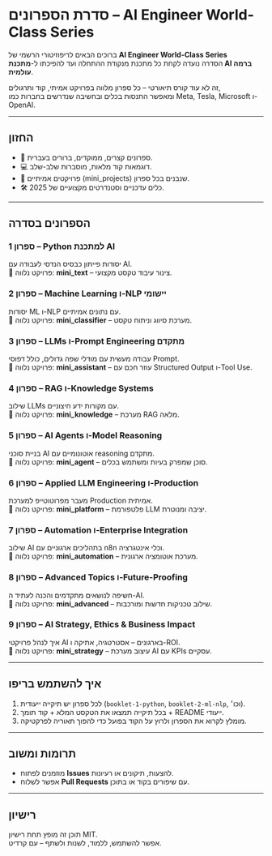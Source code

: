 # סדרת הספרונים – AI Engineer World-Class Series

ברוכים הבאים לריפוזיטורי הרשמי של **AI Engineer World-Class Series**  
הסדרה נועדה לקחת כל מתכנת מנקודת ההתחלה ועד להפיכתו ל-**מתכנת AI ברמה עולמית**.  

זה לא עוד קורס תיאורטי – כל ספרון מלווה בפרויקט אמיתי, קוד ותרגולים,  
ומאפשר התנסות בכלים ובחשיבה שנדרשים בחברות כמו Meta, Tesla, Microsoft ו-OpenAI.

---

## החזון
- 📘 ספרונים קצרים, ממוקדים, ברורים בעברית.  
- 💻 דוגמאות קוד מלאות, מוסברות שלב-שלב.  
- 🚀 פרויקטים אמיתיים (mini_projects) שנבנים בכל ספרון.  
- 🛠️ כלים עדכניים וסטנדרטים מקצועיים של 2025.  

---

## הספרונים בסדרה

### ספרון 1 – Python למתכנת AI  
יסודות פייתון כבסיס הנדסי לעבודה עם AI.  
📂 פרויקט נלווה: **mini_text** – צינור עיבוד טקסט מקצועי.

### ספרון 2 – Machine Learning ו-NLP יישומי  
יסודות ML ו-NLP עם נתונים אמיתיים.  
📂 פרויקט נלווה: **mini_classifier** – מערכת סיווג וניתוח טקסט.

### ספרון 3 – LLMs ו-Prompt Engineering מתקדם  
עבודה מעשית עם מודלי שפה גדולים, כולל דפוסי Prompt.  
📂 פרויקט נלווה: **mini_assistant** – עוזר חכם עם Structured Output ו-Tool Use.

### ספרון 4 – RAG ו-Knowledge Systems  
שילוב LLMs עם מקורות ידע חיצוניים.  
📂 פרויקט נלווה: **mini_knowledge** – מערכת RAG מלאה.

### ספרון 5 – AI Agents ו-Model Reasoning  
בניית סוכני AI אוטונומיים עם reasoning מתקדם.  
📂 פרויקט נלווה: **mini_agent** – סוכן שמפרק בעיות ומשתמש בכלים.

### ספרון 6 – Applied LLM Engineering ו-Production  
מעבר מפרוטוטייפ למערכת Production אמיתית.  
📂 פרויקט נלווה: **mini_platform** – פלטפורמת LLM יציבה ומנוטרת.

### ספרון 7 – Automation ו-Enterprise Integration  
שילוב AI בתהליכים ארגוניים עם n8n וכלי אינטגרציה.  
📂 פרויקט נלווה: **mini_automation** – מערכת אוטומציה ארגונית.

### ספרון 8 – Advanced Topics ו-Future-Proofing  
חשיפה לנושאים מתקדמים והכנה לעתיד ה-AI.  
📂 פרויקט נלווה: **mini_advanced** – שילוב טכניקות חדשות ומורכבות.

### ספרון 9 – AI Strategy, Ethics & Business Impact  
איך לנהל פרויקטי AI בארגונים – אסטרטגיה, אתיקה ו-ROI.  
📂 פרויקט נלווה: **mini_strategy** – עיצוב מערכת AI עם KPIs עסקיים.

---

## איך להשתמש בריפו
1. לכל ספרון יש תיקייה ייעודית (`booklet-1-python`, `booklet-2-ml-nlp`, וכו׳).  
2. בכל תיקייה תמצאו את הטקסט המלא + קוד תומך + README ייעודי.  
3. מומלץ לקרוא את הספרון ולרוץ על הקוד בפועל כדי להפוך תאוריה לפרקטיקה.  

---

## תרומות ומשוב
- מוזמנים לפתוח **Issues** להצעות, תיקונים או רעיונות.  
- אפשר לשלוח **Pull Requests** עם שיפורים בקוד או בתוכן.  

---

## רישיון
תוכן זה מופץ תחת רישיון MIT.  
אפשר להשתמש, ללמוד, לשנות ולשתף – עם קרדיט.  

